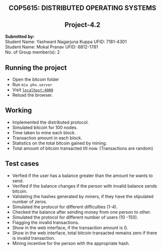 <h2 align = "center">  COP5615:    DISTRIBUTED OPERATING SYSTEMS </h2>
<h2 align = "center" > Project-4.2 </h2>

<p> <b>Submitted by: </b> <br/>
Student Name: Yashwant Nagarjuna Kuppa UFID: 7181-4301 <br/>
Student Name: Mokal Pranav UFID: 6812-1781<br/>
No. of Group member(s): 2 <br/> </p>


## Running the project

* Open the bitcoin folder
* Run `mix phx.server`
* Visit [`localhost:4000`](http://localhost:4000)
* Reload the browser.

<!-- Now you can visit [`localhost:4000`](http://localhost:4000) from your browser. -->

<!-- Ready to run /in production? Please [check our deployment guides](https://hexdocs.pm/phoenix -->

## Working

* Implemented the distributed protocol.
* Simulated bitcoin for 100 nodes.
* Time taken to mine each block.
* Transaction amount in each block.
* Statistics on the total bitcoin gained by mining.
* Total amount of bitcoin transacted till now. (Transactions are random)

## Test cases

* Verfied if the user has a balance greater than the amount he wants to send.
* Verified if the balance changes if the person with invalid balance sends bitcoin.
* Validating the hashes generated by miners, if they have the stipulated number of zeros.
* Simulated the protocol for different difficulties (1-4).
* Checked the balance after sending money from one person to other.
* Simulated the protocol for different number of users (10 -150).
* Flagging the invalid transactions.
* Show in the web interface, if the transaction amount is 0.
* Show in the web interface, total bitcoin transacted remains zero if there is invalid transaction.
* Mining incentive for the person with the appropriate hash.


